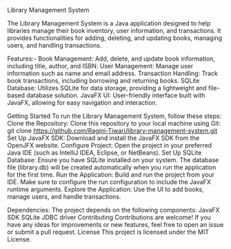 Library Management System

The Library Management System is a Java application designed to help libraries manage their book inventory, user information, and transactions. It provides functionalities for adding, deleting, and updating books, managing users, and handling transactions.

Features:-
Book Management: Add, delete, and update book information, including title, author, and ISBN.
User Management: Manage user information such as name and email address.
Transaction Handling: Track book transactions, including borrowing and returning books.
SQLite Database: Utilizes SQLite for data storage, providing a lightweight and file-based database solution.
JavaFX UI: User-friendly interface built with JavaFX, allowing for easy navigation and interaction.

Getting Started
To run the Library Management System, follow these steps:
Clone the Repository: Clone this repository to your local machine using Git:
git clone https://github.com/Ragini-Tiwari/library-management-system.git
Set Up JavaFX SDK: Download and install the JavaFX SDK from the OpenJFX website.
Configure Project: Open the project in your preferred Java IDE (such as IntelliJ IDEA, Eclipse, or NetBeans).
Set Up SQLite Database: Ensure you have SQLite installed on your system. The database file (library.db) will be created automatically when you run the application for the first time.
Run the Application: Build and run the project from your IDE. Make sure to configure the run configuration to include the JavaFX runtime arguments.
Explore the Application: Use the UI to add books, manage users, and handle transactions.

Dependencies: 
The project depends on the following components:
JavaFX SDK
SQLite JDBC driver
Contributing
Contributions are welcome! If you have any ideas for improvements or new features, feel free to open an issue or submit a pull request.
License
This project is licensed under the MIT License.

